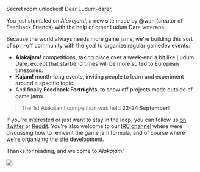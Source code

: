 Secret room unlocked!
Dear Ludum-darer,

You just stumbled on *Alakajam!*, a new site made by @wan (creator of Feedback Friends) with the help of other Ludum Dare veterans.

Because the world always needs more game jams, we're building this sort of spin-off community with the goal to organize regular gamedev events:

* **Alakajam!** competitions, taking place over a week-end a bit like Ludum Dare, except that start/end times will be more suited to European timezones.
* **Kajam!** month-long events, inviting people to learn and experiment around a specific topic.
* And finally **Feedback Fortnights**, to show off projects made outside of game jams.

 >  The 1st Alakajam! competition was held **22-24 September**!

If you're interested or just want to stay in the loop, you can follow us [on Twitter](https://twitter.com/alakajambang) or [Reddit](https://www.reddit.com/r/alakajam). You're also welcome to our [IRC channel](/chat) where were discussing how to reinvent the game jam formula, and of course where we're organizing the [site development](https://github.com/mkalam-alami/alakajam/).

Thanks for reading, and welcome to *Alakajam!*

![](https://i.imgur.com/cpkZjfr.png)
